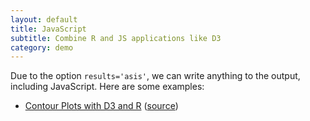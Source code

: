 ```yaml
---
layout: default
title: JavaScript
subtitle: Combine R and JS applications like D3
category: demo
---
```


Due to the option `results='asis'`, we can write anything to the output, including JavaScript. Here are some examples:

- [Contour Plots with D3 and R](http://vis.supstat.com/2012/11/contour-plots-with-d3-and-r/) ([source](https://github.com/supstat/vistat/blob/gh-pages/_source/2012-11-07-contour-plots-with-d3-and-r.Rmd))

